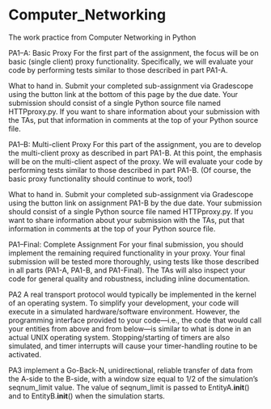 # Computer_Networking
The work practice from Computer Networking in Python

PA1–A: Basic Proxy
For the first part of the assignment, the focus will be on basic (single client) proxy functionality. Specifically, we will evaluate your code by performing tests similar to those described in part PA1-A.

What to hand in.
Submit your completed sub-assignment via Gradescope using the button link at the bottom of this page by the due date. Your submission should consist of a single Python source file named HTTPproxy.py. If you want to share information about your submission with the TAs, put that information in comments at the top of your Python source file.

PA1–B: Multi-client Proxy
For this part of the assignment, you are to develop the multi-client proxy as described in part PA1-B. At this point, the emphasis will be on the multi-client aspect of the proxy. We will evaluate your code by performing tests similar to those described in part PA1-B. (Of course, the basic proxy functionality should continue to work, too!)

What to hand in.
Submit your completed sub-assignment via Gradescope using the button link on assignment PA1-B by the due date. Your submission should consist of a single Python source file named HTTPproxy.py. If you want to share information about your submission with the TAs, put that information in comments at the top of your Python source file.

PA1–Final: Complete Assignment
For your final submission, you should implement the remaining required functionality in your proxy. Your final submission will be tested more thoroughly, using tests like those described in all parts (PA1-A, PA1-B, and PA1-Final). The TAs will also inspect your code for general quality and robustness, including inline documentation.

PA2
A real transport protocol would typically be implemented in the kernel of an operating system. To simplify your development, your code will execute in a simulated hardware/software environment. However, the programming interface provided to your code—i.e., the code that would call your entities from above and from below—is similar to what is done in an actual UNIX operating system. Stopping/starting of timers are also simulated, and timer interrupts will cause your timer-handling routine to be activated.

PA3
implement a Go-Back-N, unidirectional, reliable transfer of data from the A-side to the B-side, with a window size equal to 1/2 of the simulation’s seqnum_limit value. The value of seqnum_limit is passed to EntityA.__init__() and to EntityB.__init__() when the simulation starts.
